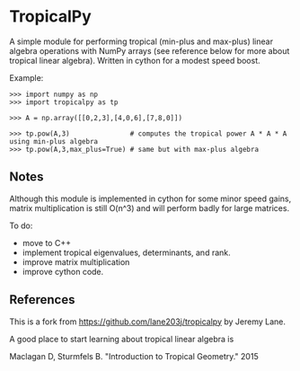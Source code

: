 # TropicalPy

A simple module for performing tropical (min-plus and max-plus) linear algebra operations with NumPy arrays (see reference below for more about tropical linear algebra).  Written in cython for a modest speed boost.

Example:

    >>> import numpy as np
    >>> import tropicalpy as tp

    >>> A = np.array([[0,2,3],[4,0,6],[7,8,0]])

    >>> tp.pow(A,3)               # computes the tropical power A * A * A using min-plus algebra
    >>> tp.pow(A,3,max_plus=True) # same but with max-plus algebra


## Notes

Although this module is implemented in cython for some minor speed gains, matrix multiplication is still O(n^3) and will perform badly for large matrices.

To do:
- move to C++
- implement tropical eigenvalues, determinants, and rank.
- improve matrix multiplication
- improve cython code.

## References

This is a fork from https://github.com/lane203j/tropicalpy by Jeremy Lane. 

A good place to start learning about tropical linear algebra is

Maclagan D, Sturmfels B. "Introduction to Tropical Geometry." 2015

